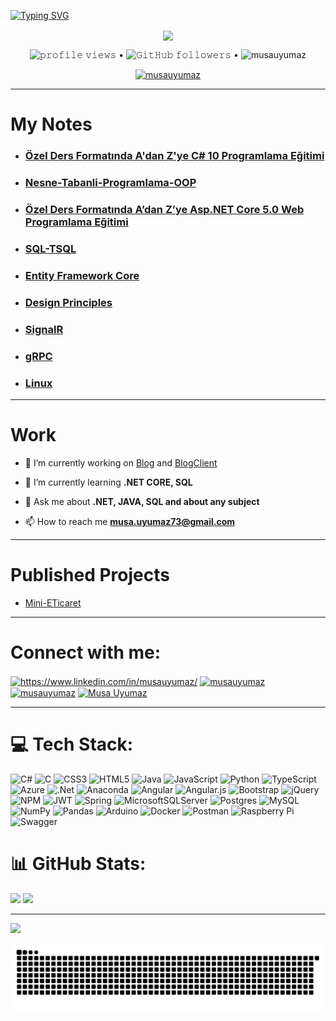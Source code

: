 <a href="https://git.io/typing-svg"><img src="https://readme-typing-svg.herokuapp.com?font=Fira+Code&weight=700&size=80&duration=3500&pause=500&color=32CD32&center=true&vCenter=true&multiline=true&width=2250&height=300&lines=Hi+I'm+MUSA+UYUMAZ;A+Passionate+Backend+Developer+From+TURKEY" alt="Typing SVG" /></a>

<p align="center">
<img align="center" src="https://thumbs.gfycat.com/AdmirableBrownAmmonite-size_restricted.gif" />
</p>

<p align="center">
  <img src= "https://gpvc.arturio.dev/musauyumaz" alt="𝚙𝚛𝚘𝚏𝚒𝚕𝚎 𝚟𝚒𝚎𝚠𝚜"> •  
  <img alt="𝙶𝚒𝚝𝙷𝚞𝚋 𝚏𝚘𝚕𝚕𝚘𝚠𝚎𝚛𝚜" src="https://img.shields.io/github/followers/musauyumaz?label=Followers&style=social"> •   
  <img src="https://img.shields.io/github/stars/musauyumaz?label=Stars" alt="musauyumaz">
</p>

<p align="center"> <a href="https://github.com/ryo-ma/github-profile-trophy"><img src="https://github-profile-trophy.vercel.app/?username=musauyumaz" alt="musauyumaz" /></a> </p>

***
# My Notes
- ### [Özel Ders Formatında A'dan Z'ye C# 10 Programlama Eğitimi](https://github.com/musauyumaz/CSharp_10_Programlama_Egitimi/blob/main/README.md)
- ### [Nesne-Tabanli-Programlama-OOP](https://github.com/musauyumaz/Nesne-Tabanli-Programlama-OOP/blob/main/Readme.md)
- ### [Özel Ders Formatında A’dan Z’ye Asp.NET Core 5.0 Web Programlama Eğitimi](https://github.com/musauyumaz/Asp.NET-Core-5.0-Web/blob/main/README.md)
- ### [SQL-TSQL](https://github.com/musauyumaz/SQL/blob/main/SQL%20Server%20ve%20T-SQL%20E%C4%9Fitimleri/ReadMe.md)
- ### [Entity Framework Core](https://github.com/musauyumaz/EntityFrameworkCore/blob/main/README.md)
- ### [Design Principles](https://github.com/musauyumaz/DesignPrinciples/blob/main/README.md)
- ### [SignalR](https://github.com/musauyumaz/SignalR/blob/main/SignalR%20%C4%B0le%20Run%20Time%20Uygulama/ReadMe.md)
- ### [gRPC](https://github.com/musauyumaz/gRPC/blob/main/gRPC%20K%C3%BCt%C3%BCphanesi/ReadMe.md)
- ### [Linux](https://github.com/musauyumaz/BashScripting/blob/main/README.md)
***

# Work
- 🔭 I’m currently working on [Blog](https://github.com/musauyumaz/Blog) and [BlogClient](https://github.com/musauyumaz/BlogClient)

- 🌱 I’m currently learning **.NET CORE, SQL**

- 💬 Ask me about **.NET, JAVA, SQL and about any subject**

- 📫 How to reach me **musa.uyumaz73@gmail.com**

***
# Published Projects
- <a href ="https://minieticaret26.azurewebsites.net/">Mini-ETicaret</a>
***

# Connect with me:
<p align="left">
<a href="https://linkedin.com/in/https://www.linkedin.com/in/musauyumaz/" target="blank"><img align="center" src="https://raw.githubusercontent.com/rahuldkjain/github-profile-readme-generator/master/src/images/icons/Social/linked-in-alt.svg" alt="https://www.linkedin.com/in/musauyumaz/" height="30" width="40" /></a>
<a href="https://stackoverflow.com/users/18230594/musa-uyumaz" target="blank"><img align="center" src="https://upload.wikimedia.org/wikipedia/commons/thumb/e/ef/Stack_Overflow_icon.svg/768px-Stack_Overflow_icon.svg.png" alt="musauyumaz" height="45" width="45" /></a>
<a href="https://www.instagram.com/musa.uyumaz26/" target="blank"><img align="center" src="https://upload.wikimedia.org/wikipedia/commons/thumb/e/e7/Instagram_logo_2016.svg/1200px-Instagram_logo_2016.svg.png" alt="musauyumaz" height="30" width="30" /></a>
<a href="https://discord.com/users/704744910422540318" target="blank"><img align="center" src="https://raw.githubusercontent.com/rahuldkjain/github-profile-readme-generator/master/src/images/icons/Social/discord.svg" alt="Musa Uyumaz" height="30" width="40" /></a>
</p>
</p>

***
# 💻 Tech Stack:
![C#](https://img.shields.io/badge/c%23-%23239120.svg?style=for-the-badge&logo=c-sharp&logoColor=white) 
![C](https://img.shields.io/badge/c-%2300599C.svg?style=for-the-badge&logo=c&logoColor=white) 
![CSS3](https://img.shields.io/badge/css3-%231572B6.svg?style=for-the-badge&logo=css3&logoColor=white) 
![HTML5](https://img.shields.io/badge/html5-%23E34F26.svg?style=for-the-badge&logo=html5&logoColor=white) 
![Java](https://img.shields.io/badge/java-%23ED8B00.svg?style=for-the-badge&logo=java&logoColor=white) 
![JavaScript](https://img.shields.io/badge/javascript-%23323330.svg?style=for-the-badge&logo=javascript&logoColor=%23F7DF1E) 
![Python](https://img.shields.io/badge/python-3670A0?style=for-the-badge&logo=python&logoColor=ffdd54) 
![TypeScript](https://img.shields.io/badge/typescript-%23007ACC.svg?style=for-the-badge&logo=typescript&logoColor=white) 
![Azure](https://img.shields.io/badge/azure-%230072C6.svg?style=for-the-badge&logo=azure-devops&logoColor=white) 
![.Net](https://img.shields.io/badge/.NET-5C2D91?style=for-the-badge&logo=.net&logoColor=white) 
![Anaconda](https://img.shields.io/badge/Anaconda-%2344A833.svg?style=for-the-badge&logo=anaconda&logoColor=white) 
![Angular](https://img.shields.io/badge/angular-%23DD0031.svg?style=for-the-badge&logo=angular&logoColor=white) 
![Angular.js](https://img.shields.io/badge/angular.js-%23E23237.svg?style=for-the-badge&logo=angularjs&logoColor=white) 
![Bootstrap](https://img.shields.io/badge/bootstrap-%23563D7C.svg?style=for-the-badge&logo=bootstrap&logoColor=white) 
![jQuery](https://img.shields.io/badge/jquery-%230769AD.svg?style=for-the-badge&logo=jquery&logoColor=white) 
![NPM](https://img.shields.io/badge/NPM-%23000000.svg?style=for-the-badge&logo=npm&logoColor=white) 
![JWT](https://img.shields.io/badge/JWT-black?style=for-the-badge&logo=JSON%20web%20tokens) 
![Spring](https://img.shields.io/badge/spring-%236DB33F.svg?style=for-the-badge&logo=spring&logoColor=white) 
![MicrosoftSQLServer](https://img.shields.io/badge/Microsoft%20SQL%20Sever-CC2927?style=for-the-badge&logo=microsoft%20sql%20server&logoColor=white) 
![Postgres](https://img.shields.io/badge/postgres-%23316192.svg?style=for-the-badge&logo=postgresql&logoColor=white) 
![MySQL](https://img.shields.io/badge/mysql-%2300f.svg?style=for-the-badge&logo=mysql&logoColor=white) 
![NumPy](https://img.shields.io/badge/numpy-%23013243.svg?style=for-the-badge&logo=numpy&logoColor=white) 
![Pandas](https://img.shields.io/badge/pandas-%23150458.svg?style=for-the-badge&logo=pandas&logoColor=white) 
![Arduino](https://img.shields.io/badge/-Arduino-00979D?style=for-the-badge&logo=Arduino&logoColor=white) 
![Docker](https://img.shields.io/badge/docker-%230db7ed.svg?style=for-the-badge&logo=docker&logoColor=white) 
![Postman](https://img.shields.io/badge/Postman-FF6C37?style=for-the-badge&logo=postman&logoColor=white) 
![Raspberry Pi](https://img.shields.io/badge/-RaspberryPi-C51A4A?style=for-the-badge&logo=Raspberry-Pi) 
![Swagger](https://img.shields.io/badge/-Swagger-%23Clojure?style=for-the-badge&logo=swagger&logoColor=white)

# 📊 GitHub Stats:
<div align="left">
<img src="https://github-readme-stats.vercel.app/api?username=musauyumaz&theme=tokyonight&hide_border=true&include_all_commits=true&count_private=true" style="width:400px">
<img src="https://github-readme-streak-stats.herokuapp.com/?user=musauyumaz&theme=tokyonight&hide_border=true" style="width:400px">
</div>

---
[![](https://visitcount.itsvg.in/api?id=musauyumaz&icon=0&color=3)](https://visitcount.itsvg.in)



![snake gif](https://github.com/musauyumaz/musauyumaz/blob/output/github-contribution-grid-snake-dark.svg)
